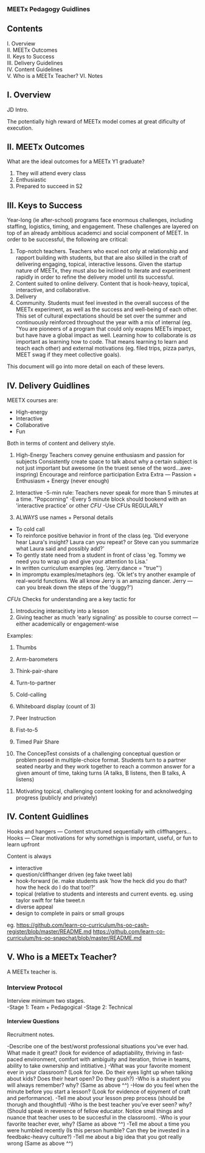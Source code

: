 ### MEETx Pedagogy Guidlines

## Contents
I. Overview </br>
II. MEETx Outcomes </br>
II. Keys to Success </br>
III. Delivery Guidelines </br>
IV. Content Guidelines </br>
V. Who is a MEETx Teacher?
VI. Notes

## I. Overview

JD Intro.

The potentially high reward of MEETx model comes at great dificulty of execution.  

## II. MEETx Outcomes


What are the ideal outcomes for a MEETx Y1 graduate?
1. They will attend every class
2. Enthusiastic
3. Prepared to succeed in S2


## III. Keys to Success

Year-long (ie after-school) programs face enormous challenges, including staffing, logistics, timing, and engagement.  These challenges are layered on top of an already ambitious academci and social component of MEET.  In order to be successful, the following are critical:
1. Top-notch teachers.  Teachers who excel not only at relationship and rapport building with students, but that are also skilled in the craft of delivering engaging, topical, interactive lessons.  Given the startup nature of MEETx, they must also be inclined to iterate and experiment rapidly in order to refine the delivery model until its successful.
2. Content suited to online delivery.  Content that is hook-heavy, topical, interactive, and collaborative.  
3. Delivery
4. Community.  Students must feel invested in the overall success of the MEETx experiment, as well as the success and well-being of each other.  This set of cultural expectations should be set over the summer and continuously reinforced throughout the year with a mix of internal (eg. "You are pioneers of a program that could only exapns MEETs impact, but have have a global impact as well.  Learning how to collaborate is *as* important as learning how to code.  That means learning to learn and teach each other) and external motivations (eg. filed trips, pizza partys, MEET swag if they meet collective goals).

This document will go into more detail on each of these levers.


## IV. Delivery Guidlines
MEETX courses are:
  - High-energy
  - Interactive
  - Collaborative
  - Fun

Both in terms of content and delivery style. 

1. High-Energy
Teachers convey genuine enthusiasm and passion for subjects
Consistently create space to talk about why a certain subject is not just important but awesome (in the truest sense of the word...awe-inspring)
Encourage and reinforce participation
Extra Extra — Passion + Enthusiasm + Energy (never enough)


2. Interactive
-5-min rule: Teachers never speak for more than 5 minutes at a time.  "Popcorning"
-Every 5 minute block should bookend with an 'interactive practice' or other *CFU*
-Use CFUs REGULARLY


3. ALWAYS use names + Personal details 
  - To cold call
  - To reinforce positive behavior in front of the class (eg. 'Did everyone hear Laura's insight?  Laura can you repeat?  or Steve can you summarize what Laura said and possibly add?'
  - To gently state need from a student in front of class 'eg. Tommy we need you to wrap up and give your attention to Lisa.'
  - In written curriculum examples (eg. 'Jerry.dance = "true"')
  - In impromptu examples/metaphors (eg. 'Ok let's try another example of real-world functions.  We all know Jerry is an amazing dancer.  Jerry — can you break down the steps of the 'duggy?')

*CFUs*
Checks for understanding are a key tactic for 
1. Introducing interacitivty into a lesson
2. Giving teacher as much 'early signaling' as possible to course correct — either academically or engagement-wise

Examples:
1. Thumbs
2. Arm-barometers
3. Think-pair-share
4. Turn-to-partner
5. Cold-calling
6. Whiteboard display (count of 3)
7. Peer Instruction
8. Fist-to-5
9. Timed Pair Share
10. The ConcepTest consists of a challenging conceptual question or problem posed in
multiple-choice format. Students turn to a partner seated nearby and they work together to reach a
common answer
for a given amount of time, taking turns (A talks, B listens, then B talks, A listens)


4. Motivating
topical, challenging content
looking for and acknolwedging progress (publicly and privately)

## IV. Content Guidlines

Hooks and hangers — Content structured sequentially with cliffhangers…
Hooks — Clear motivations for why somethign is important, useful, or fun to learn upfront

Content is always
  - interactive
  - question/cliffhanger driven (eg fake tweet lab)
  - hook-forward (ie. make students ask 'how the heck did you do that?  how the heck do I do that too!?'
  - topical (relative to students and interests and current events.  eg. using taylor swift for fake tweet.n 
  - diverse appeal
  - design to complete in pairs or small groups

eg.
https://github.com/learn-co-curriculum/hs-oo-cash-register/blob/master/README.md
https://github.com/learn-co-curriculum/hs-oo-snapchat/blob/master/README.md



## V. Who is a MEETx Teacher?

A MEETx teacher is.

### Interview Protocol

Interview minimum two stages.  
-Stage 1:  Team + Pedagogical
-Stage 2: Technical 

#### Interview Questions 

Recruitment notes.

-Describe one of the best/worst professional situations you’ve ever had. What made it great? (look for evidence of adaptiability, thriving in fast-paced environment, comfort with ambiguity and iteration, thrive in teams, ability to take ownership and intitiative.)
-What was your favorite moment ever in your classroom? (Look for love.  Do their eyes light up when talking about kids?  Does their heart open?  Do they gush?)
-Who is a student you will always remember?  why? (Same as above ^^)
-How do you feel when the minute before you start a lesson? (Look for evidence of ejoyment of craft and performance).
-Tell me about your lesson prep process (should be thorugh and thoughtful)
-Who is the best teacher you’ve ever seen?  why? (Should speak in reverence of fellow educator.  Notice smal things and nuance that teacher uses to be succesful in the classroom).
-Who is your favorite teacher ever, why? (Same as above ^^)
-Tell me about a time you were humbled recently (Is this person humble?  Can they be invested in a feedbakc-heavy culture?)
-Tell me about a big idea that you got really wrong (Same as above ^^)



